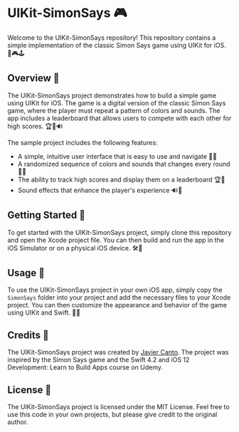 # UIKit-SimonSays 🎮

Welcome to the UIKit-SimonSays repository! This repository contains a simple implementation of the classic Simon Says game using UIKit for iOS. 📱🎮🕹️

## Overview 📝

The UIKit-SimonSays project demonstrates how to build a simple game using UIKit for iOS. The game is a digital version of the classic Simon Says game, where the player must repeat a pattern of colors and sounds. The app includes a leaderboard that allows users to compete with each other for high scores. 🏆🌟🔊

The sample project includes the following features:

- A simple, intuitive user interface that is easy to use and navigate 📱👀
- A randomized sequence of colors and sounds that changes every round 🎨🎶
- The ability to track high scores and display them on a leaderboard 🏆🌟
- Sound effects that enhance the player's experience 🔊🎵

## Getting Started 🚀

To get started with the UIKit-SimonSays project, simply clone this repository and open the Xcode project file. You can then build and run the app in the iOS Simulator or on a physical iOS device. 🛠️📱

## Usage 🤖

To use the UIKit-SimonSays project in your own iOS app, simply copy the `SimonSays` folder into your project and add the necessary files to your Xcode project. You can then customize the appearance and behavior of the game using UIKit and Swift. 📝🎨

## Credits 🙌

The UIKit-SimonSays project was created by [Javier Canto](https://github.com/JavierCantoH). The project was inspired by the Simon Says game and the Swift 4.2 and iOS 12 Development: Learn to Build Apps course on Udemy.

## License 📜

The UIKit-SimonSays project is licensed under the MIT License. Feel free to use this code in your own projects, but please give credit to the original author.
